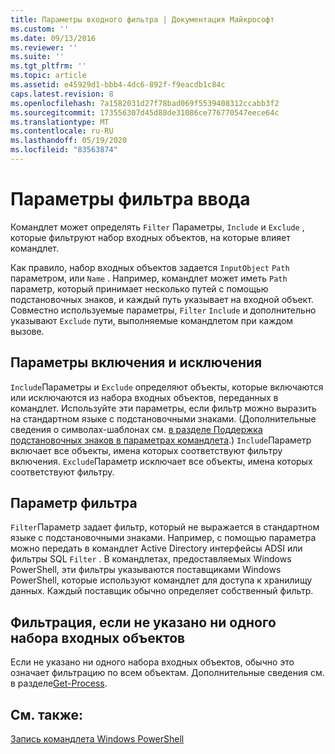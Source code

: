 ```yaml
---
title: Параметры входного фильтра | Документация Майкрософт
ms.custom: ''
ms.date: 09/13/2016
ms.reviewer: ''
ms.suite: ''
ms.tgt_pltfrm: ''
ms.topic: article
ms.assetid: e45929d1-bbb4-4dc6-892f-f9eacdb1c84c
caps.latest.revision: 8
ms.openlocfilehash: 7a1582031d27f78bad069f5539408312ccabb3f2
ms.sourcegitcommit: 173556307d45d88de31086ce776770547eece64c
ms.translationtype: MT
ms.contentlocale: ru-RU
ms.lasthandoff: 05/19/2020
ms.locfileid: "83563874"
---
```

# <a name="input-filter-parameters"></a>Параметры фильтра ввода

Командлет может определять `Filter` Параметры, `Include` и `Exclude` , которые фильтруют набор входных объектов, на которые влияет командлет.

Как правило, набор входных объектов задается `InputObject` `Path` параметром, или `Name` . Например, командлет может иметь `Path` параметр, который принимает несколько путей с помощью подстановочных знаков, и каждый путь указывает на входной объект. Совместно используемые параметры, `Filter` `Include` и дополнительно указывают `Exclude` пути, выполняемые командлетом при каждом вызове.

## <a name="include-and-exclude-parameters"></a>Параметры включения и исключения

`Include`Параметры и `Exclude` определяют объекты, которые включаются или исключаются из набора входных объектов, переданных в командлет. Используйте эти параметры, если фильтр можно выразить на стандартном языке с подстановочными знаками. (Дополнительные сведения о символах-шаблонах см. [в разделе Поддержка подстановочных знаков в параметрах командлета](./supporting-wildcard-characters-in-cmdlet-parameters.md).) `Include`Параметр включает все объекты, имена которых соответствуют фильтру включения. `Exclude`Параметр исключает все объекты, имена которых соответствуют фильтру.

## <a name="filter-parameter"></a>Параметр фильтра

`Filter`Параметр задает фильтр, который не выражается в стандартном языке с подстановочными знаками. Например, с помощью параметра можно передать в командлет Active Directory интерфейсы ADSI или фильтры SQL `Filter` . В командлетах, предоставляемых Windows PowerShell, эти фильтры указываются поставщиками Windows PowerShell, которые используют командлет для доступа к хранилищу данных. Каждый поставщик обычно определяет собственный фильтр.

## <a name="filtering-if-no-set-of-input-objects-is-specified"></a>Фильтрация, если не указано ни одного набора входных объектов

Если не указано ни одного набора входных объектов, обычно это означает фильтрацию по всем объектам. Дополнительные сведения см. в разделе[Get-Process](/powershell/module/Microsoft.PowerShell.Management/Get-Process).

## <a name="see-also"></a>См. также:

[Запись командлета Windows PowerShell](./writing-a-windows-powershell-cmdlet.md)
